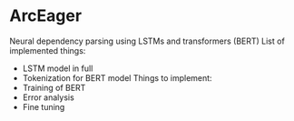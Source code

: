 # ArcEager
Neural dependency parsing using LSTMs and transformers (BERT)
List of implemented things:
* LSTM model in full
* Tokenization for BERT model
Things to implement:
* Training of BERT
* Error analysis
* Fine tuning
